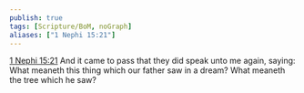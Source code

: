 ```yaml
---
publish: true
tags: [Scripture/BoM, noGraph]
aliases: ["1 Nephi 15:21"]
---
```

[1 Nephi 15:21](https://churchofjesuschrist.org/study/scriptures/bofm/1-ne/15?lang=eng&id=p21#p21) And it came to pass that they did speak unto me again, saying: What meaneth this thing which our father saw in a dream? What meaneth the tree which he saw?
